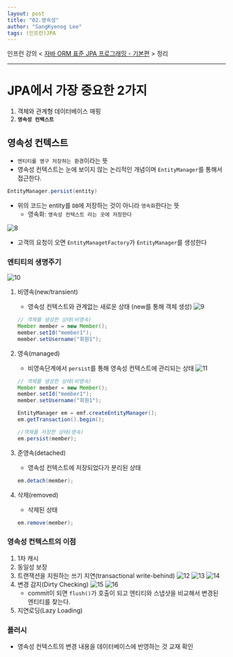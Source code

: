 ```yaml
---
layout: post
title: "02.영속성"
author: "SangKyenog Lee"
tags: (인프런)JPA
---
```


인프런 강의 < [자바 ORM 표준 JPA 프로그래밍 - 기본편](https://www.inflearn.com/course/ORM-JPA-Basic/dashboard) > 정리

---

# JPA에서 가장 중요한 2가지
1. 객체와 관계형 데이터베이스 매핑
2. **`영속성 컨텍스트`**

## 영속성 컨텍스트
- `엔티티를 영구 저장하는 환경`이라는 뜻
- 영속성 컨텍스트는 눈에 보이지 않는 논리적인 개념이며 `EntityManager`를 통해서 접근한다.

```java
EntityManager.persist(entity)
```
- 위의 코드는 entity를 `DB`에 저장하는 것이 아니라 `영속화`한다는 뜻
    - 영속화: `영속성 컨텍스트 라는 곳에 저장한다`

![8](/assets/jpaimage/jpa08.png)

- 고객의 요청이 오면 `EntityManagetFactory`가 `EntityManager`를 생성한다

### 엔티티의 생명주기

![10](/assets/jpaimage/jpa10.png)

1. 비영속(new/transient)
    - 영속성 컨텍스트와 관계없는 새로운 상태 (new를 통해 객체 생성)
    ![9](/assets/jpaimage/jpa09.png)
    ```java
    // 객체를 생성한 상태(비영속)
    Member member = new Member();
    member.setId("member1");
    member.setUsername("회원1");
    ```

2. 영속(managed)
    - 비영속단계에서 `persist`를 통해 영속성 컨텍스트에 관리되는 상태
    ![11](/assets/jpaimage/jpa11.png)
    ```java
    // 객체를 생성한 상태(비영속)
    Member member = new Member();
    member.setId("member1");
    member.setUsername("회원1");

    EntityManager em = emf.createEntityManager();
    em.getTransaction().begin();

    //객체를 저장한 상태(영속)
    em.persist(member);
    ```



3. 준영속(detached)
    - 영속성 컨텍스트에 저장되었다가 분리된 상태
    ```java
    em.detach(member);
    ```

4. 삭제(removed)
    - 삭제된 상태
    ```java
    em.remove(member);
    ```

### 영속성 컨텍스트의 이점
1. 1차 캐시
2. 동일성 보장
3. 트랜잭션을 지원하는 쓰기 지연(transactional write-behind)
    ![12](/assets/jpaimage/jpa12.png)
    ![13](/assets/jpaimage/jpa13.png)
    ![14](/assets/jpaimage/jpa14.png)
4. 변경 감지(Dirty Checking)
    ![15](/assets/jpaimage/jpa15.png)
    ![16](/assets/jpaimage/jpa16.png)
    - commit이 되면 `flush()`가 호출이 되고 엔티티와 스냅샷을 비교해서 변경된 엔티티를 찾는다.
5. 지연로딩(Lazy Loading)


### 플러시
- 영속성 컨텍스트의 변경 내용을 데이터베이스에 반영하는 것
교재 확인
